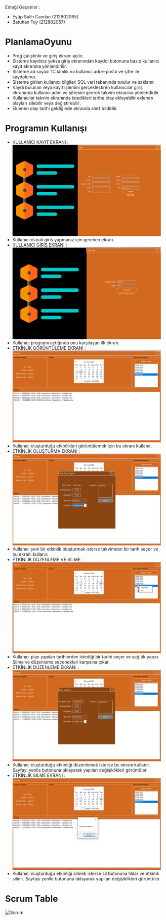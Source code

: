  Emeği Geçenler : 
- Eyüp Salih Candan (212802065)
- Batuhan Toy (212802057)
# PlanlamaOyunu
- Prog çalıştırılır ve giriş ekranı açılır.
- Sisteme kaydınız yoksa giriş ekranından kaydol butonuna basıp kullanıcı kayıt ekranına  yönlendirilir.
- Sisteme ad soyad TC kimlik no kullanıcı adı e-posta ve şifre ile kaydolunur.
- Sisteme girilen kullanıcı bilgileri SQL veri tabanında tutulur ve saklanır.
- Kaydı bulunan veya kayıt işlemini gerçekleştiren kullanıcılar giriş ekranında kullanıcı adını ve şifresini girerek takvim ekranına yönlendirilir.
- Kullanıcılar takvim ekranında istedikleri tarihe olay ekleyebilir eklenen olayları silebilir veya değiştirebilir.
- Eklenen olay tarihi geldiğinde ekranda alert bildirilir.
# Programın Kullanışı
 - KULLANICI KAYIT EKRANI :
![295d43a7-10c2-4f23-9990-52fbe220d497](https://github.com/eyp091/PlanlamaOyunu/blob/main/Foto%C4%9Fraflar/Ekran%20g%C3%B6r%C3%BCnt%C3%BCs%C3%BC%202023-07-11%20223441.png?raw=true)
- Kullanıcı olarak giriş yapmanız için gereken ekran.
 - KULLANICI GİRİŞ EKRANI :
  ![56bfa6c1-2e12-4312-8482-5be7882b635f](https://github.com/eyp091/PlanlamaOyunu/blob/main/Foto%C4%9Fraflar/Ekran%20g%C3%B6r%C3%BCnt%C3%BCs%C3%BC%202023-07-11%20223504.png?raw=true)
- Kullanıcı programı açtığında onu karşılayan ilk ekran.
 - ETKİNLİK GÖRÜNTÜLEME EKRANI :
     ![d88620f9-93a3-4ad0-969e-0c47ca4fcfbe](https://github.com/eyp091/PlanlamaOyunu/blob/main/Foto%C4%9Fraflar/Ekran%20g%C3%B6r%C3%BCnt%C3%BCs%C3%BC%202023-07-11%20223534.png?raw=true)
- Kullanıcı oluşturduğu etkinlikleri görüntülemek için bu ekranı kullanır.
- ETKİNLİK OLUŞTURMA EKRANI :
![2e3ae1ea-ab97-4395-a3f7-d6bce05bf618](https://github.com/eyp091/PlanlamaOyunu/blob/main/Foto%C4%9Fraflar/Ekran%20g%C3%B6r%C3%BCnt%C3%BCs%C3%BC%202023-07-11%20223610.png?raw=true)
- Kullanıcı yeni bir etkinlik oluşturmak isterse takvimden bir tarih seçer ve bu ekranı kullanır.
- ETKİNLİK DÜZENLEME VE SİLME :
![düzenleSilme](https://github.com/eyp091/PlanlamaOyunu/blob/main/Foto%C4%9Fraflar/Ekran%20g%C3%B6r%C3%BCnt%C3%BCs%C3%BC%202023-07-11%20223725.png?raw=true)
- Kullanıcı plan yapılan tarihlerden istediği bir tarihi seçer ve sağ tık yapar. Silme ve düzenleme seçenekleri karşısına çıkar.
- ETKİNLİK DÜZENLEME EKRANI :
![düzenle](https://github.com/eyp091/PlanlamaOyunu/blob/main/Foto%C4%9Fraflar/Ekran%20g%C3%B6r%C3%BCnt%C3%BCs%C3%BC%202023-07-11%20223635.png?raw=true)
- Kullanıcı oluşturduğu etkinliği düzenlemek isterse bu ekranı kullanır. Sayfayı yenile butonuna tıklayarak yapılan değişiklikleri görüntüler.
- ETKİNLİK SİLME EKRANI :
![düzenle](https://github.com/eyp091/PlanlamaOyunu/blob/main/Foto%C4%9Fraflar/Ekran%20g%C3%B6r%C3%BCnt%C3%BCs%C3%BC%202023-07-11%20223659.png?raw=true)
- Kullanıcı oluşturduğu etkinliği silmek isterse sil butonuna tıklar ve etkinik silinir. Sayfayı yenile butonuna tıklayarak yapılan değişiklikleri görüntüler.
# Scrum Table
![Scrum](https://github.com/eyp091/PlanlamaOyunu/assets/90304868/d15a815e-90a1-47d0-809a-0a147ee5cbad)



